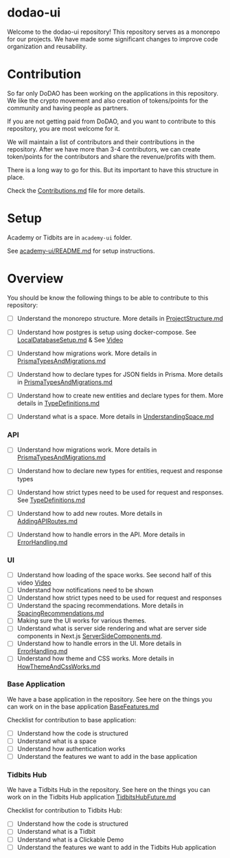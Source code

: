 # dodao-ui

Welcome to the dodao-ui repository! This repository serves as a monorepo for our projects. We have made some significant changes to improve code organization and reusability.

# Contribution
So far only DoDAO has been working on the applications in this repository. We like the crypto movement and also
creation of tokens/points for the community and having people as partners. 

If you are not getting paid from DoDAO, and you want to contribute to this repository, you are most welcome for it. 

We will maintain a list of contributors and their contributions in the repository. After we have more than 3-4 contributors, 
we can create token/points for the contributors and share the revenue/profits with them.

There is a long way to go for this. But its important to have this structure in place.

Check the [Contributions.md](docs/Contributions.md) file for more details.

# Setup
Academy or Tidbits are in `academy-ui` folder.

See [academy-ui/README.md](academy-ui/README.md) for setup instructions.

# Overview
You should be know the following things to be able to contribute to this repository:

- [ ] Understand the monorepo structure. More details in [ProjectStructure.md](docs/ProjectStructure.md)
- [ ] Understand how postgres is setup using docker-compose. See [LocalDatabaseSetup.md](docs/LocalDatabaseSetup.md) &  See [Video](https://drive.google.com/file/d/1Gg-KWR_OqEPLIjDMUIZmslXuZ0CUpAnZ/view?usp=sharing)
- [ ] Understand how migrations work. More details in [PrismaTypesAndMigrations.md](docs/PrismaTypesAndMigrations.md)
- [ ] Understand how to declare types for JSON fields in Prisma. More details in [PrismaTypesAndMigrations.md](docs/PrismaTypesAndMigrations.md)
- [ ] Understand how to create new entities and declare types for them. More details in [TypeDefinitions.md](docs/TypeDefinitions.md)
- [ ] Understand what is a space. More details in [UnderstandingSpace.md](docs/UnderstandingSpace.md)


### API
- [ ] Understand how migrations work. More details in [PrismaTypesAndMigrations.md](docs/PrismaTypesAndMigrations.md)
- [ ] Understand how to declare new types for entities, request and response types
- [ ] Understand how strict types need to be used for request and responses. See [TypeDefinitions.md](docs/TypeDefinitions.md) 
- [ ] Understand how to add new routes. More details in [AddingAPIRoutes.md](docs/AddingAPIRoutes.md)
- [ ] Understand how to handle errors in the API. More details in [ErrorHandling.md](docs/ErrorHandling.md)


### UI
- [ ] Understand how loading of the space works. See second half of this video [Video](https://drive.google.com/file/d/1Gg-KWR_OqEPLIjDMUIZmslXuZ0CUpAnZ/view?usp=sharing)
- [ ] Understand how notifications need to be shown
- [ ] Understand how strict types need to be used for request and responses
- [ ] Understand the spacing recommendations. More details in [SpacingRecommendations.md](docs/SpacingRecommendations.md)
- [ ] Making sure the UI works for various themes.
- [ ] Understand what is server side rendering and what are server side components in Next.js [ServerSideComponents.md](docs/ServerSideComponents.md).
- [ ] Understand how to handle errors in the UI. More details in [ErrorHandling.md](docs/ErrorHandling.md)
- [ ] Understand how theme and CSS works. More details in [HowThemeAndCssWorks.md](docs/HowThemeAndCssWorks.md)

### Base Application
We have a base application in the repository. See here on the things you can work on in the base application
[BaseFeatures.md](docs/features/BaseFeatures.md)

Checklist for contribution to base application:
- [ ] Understand how the code is structured
- [ ] Understand what is a space
- [ ] Understand how authentication works
- [ ] Understand the features we want to add in the base application

### Tidbits Hub
We have a Tidbits Hub in the repository. See here on the things you can work on in the Tidbits Hub application
[TidbitsHubFuture.md](docs/features/TidbitsHubFutures.md)

Checklist for contribution to Tidbits Hub:
- [ ] Understand how the code is structured
- [ ] Understand what is a Tidbit
- [ ] Understand what is a Clickable Demo
- [ ] Understand the features we want to add in the Tidbits Hub application
